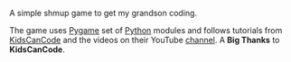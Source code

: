 A simple shmup game to get my grandson coding.

The game uses [Pygame](https://www.pygame.org/wiki/about) set of [Python](https://www.python.org/) modules and follows tutorials from [KidsCanCode](http://kidscancode.org/blog/2016/08/pygame_shmup_part_1/) and the videos on their YouTube [channel](https://www.youtube.com/watch?v=nGufy7weyGY).  A **Big Thanks** to **KidsCanCode**.
